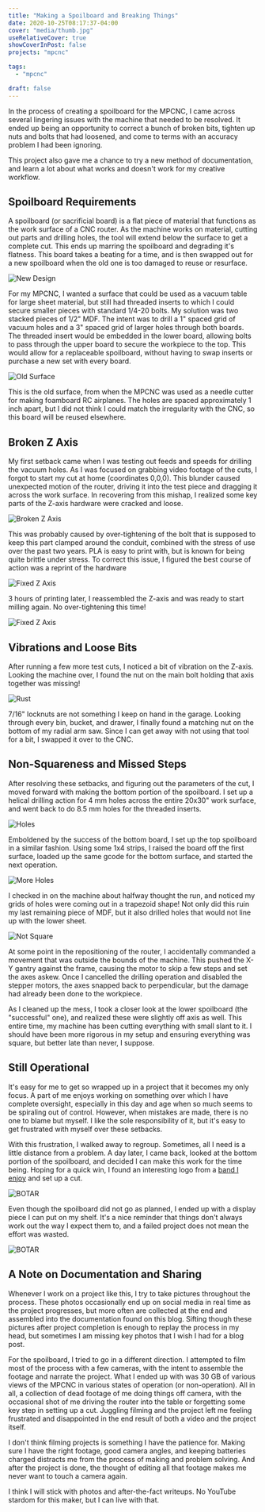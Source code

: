 ```yaml
---
title: "Making a Spoilboard and Breaking Things"
date: 2020-10-25T08:17:37-04:00
cover: "media/thumb.jpg"
useRelativeCover: true
showCoverInPost: false
projects: "mpcnc"

tags:
  - "mpcnc"

draft: false
---
```


In the process of creating a spoilboard for the MPCNC, I came across several lingering issues with the machine that needed to be resolved. It ended up being an opportunity to correct a bunch of broken bits, tighten up nuts and bolts that had loosened, and come to terms with an accuracy problem I had been ignoring.

This project also gave me a chance to try a new method of documentation, and learn a lot about what works and doesn't work for my creative workflow.

## Spoilboard Requirements
A spoilboard (or sacrificial board) is a flat piece of material that functions as the work surface of a CNC router. As the machine works on material, cutting out parts and drilling holes, the tool will extend below the surface to get a complete cut. This ends up marring the spoilboard and degrading it's flatness. This board takes a beating for a time, and is then swapped out for a new spoilboard when the old one is too damaged to reuse or resurface.

![New Design](media/drawing.jpg)

For my MPCNC, I wanted a surface that could be used as a vacuum table for large sheet material, but still had threaded inserts to which I could secure smaller pieces with standard 1/4-20 bolts. My solution was two stacked pieces of 1/2" MDF. The intent was to drill a 1" spaced grid of vacuum holes and a 3" spaced grid of larger holes through both boards. The threaded insert would be embedded in the lower board, allowing bolts to pass through the upper board to secure the workpiece to the top. This would allow for a replaceable spoilboard, without having to swap inserts or purchase a new set with every board.

![Old Surface](media/10ms01.jpg)

This is the old surface, from when the MPCNC was used as a needle cutter for making foamboard RC airplanes. The holes are spaced approximately 1 inch apart, but I did not think I could match the irregularity with the CNC, so this board will be reused elsewhere.

## Broken Z Axis
My first setback came when I was testing out feeds and speeds for drilling the vacuum holes. As I was focused on grabbing video footage of the cuts, I forgot to start my cut at home (coordinates 0,0,0). This blunder caused unexpected motion of the router, driving it into the test piece and dragging it across the work surface. In recovering from this mishap, I realized some key parts of the Z-axis hardware were cracked and loose.

![Broken Z Axis](media/10ms11.jpg)

This was probably caused by over-tightening of the bolt that is supposed to keep this part clamped around the conduit, combined with the stress of use over the past two years. PLA is easy to print with, but is known for being quite brittle under stress. To correct this issue, I figured the best course of action was a reprint of the hardware

![Fixed Z Axis](media/10ms12.jpg)

3 hours of printing later, I reassembled the Z-axis and was ready to start milling again. No over-tightening this time!

![Fixed Z Axis](media/10ms13.jpg)

## Vibrations and Loose Bits
After running a few more test cuts, I noticed a bit of vibration on the Z-axis. Looking the machine over, I found the nut on the main bolt holding that axis together was missing!

![Rust](media/10ms14.jpg)

7/16" locknuts are not something I keep on hand in the garage. Looking through every bin, bucket, and drawer, I finally found a matching nut on the bottom of my radial arm saw. Since I can get away with not using that tool for a bit, I swapped it over to the CNC.

## Non-Squareness and Missed Steps

After resolving these setbacks, and figuring out the parameters of the cut, I moved forward with making the bottom portion of the spoilboard. I set up a helical drilling action for 4 mm holes across the entire 20x30" work surface, and went back to do 8.5 mm holes for the threaded inserts.

![Holes](media/10ms02.jpg)

Emboldened by the success of the bottom board, I set up the top spoilboard in a similar fashion. Using some 1x4 strips, I raised the board off the first surface, loaded up the same gcode for the bottom surface, and started the next operation.

![More Holes](media/10ms03.jpg)

I checked in on the machine about halfway thought the run, and noticed my grids of holes were coming out in a trapezoid shape! Not only did this ruin my last remaining piece of MDF, but it also drilled holes that would not line up with the lower sheet.

![Not Square](media/10ms04.jpg)

At some point in the repositioning of the router, I accidentally commanded a movement that was outside the bounds of the machine. This pushed the X-Y gantry against the frame, causing the motor to skip a few steps and set the axes askew. Once I cancelled the drilling operation and disabled the stepper motors, the axes snapped back to perpendicular, but the damage had already been done to the workpiece.

As I cleaned up the mess, I took a closer look at the lower spoilboard (the "successful" one), and realized these were slightly off axis as well. This entire time, my machine has been cutting everything with small slant to it. I should have been more rigorous in my setup and ensuring everything was square, but better late than never, I suppose.

## Still Operational

It's easy for me to get so wrapped up in a project that it becomes my only focus. A part of me enjoys working on something over which I have complete oversight, especially in this day and age when so much seems to be spiraling out of control. However, when mistakes are made, there is no one to blame but myself. I like the sole responsibility of it, but it's easy to get frustrated with myself over these setbacks.

With this frustration, I walked away to regroup. Sometimes, all I need is a little distance from a problem. A day later, I came back, looked at the bottom portion of the spoilboard, and decided I can make this work for the time being. Hoping for a quick win, I found an interesting logo from a [band I enjoy](https://www.youtube.com/watch?v=aPefIzoSn-A) and set up a cut.

![BOTAR](media/10ms07.jpg)

Even though the spoilboard did not go as planned, I ended up with a display piece I can put on my shelf. It's a nice reminder that things don't always work out the way I expect them to, and a failed project does not mean the effort was wasted.

![BOTAR](media/10ms15.jpg)


## A Note on Documentation and Sharing
Whenever I work on a project like this, I try to take pictures throughout the process. These photos occasionally end up on social media in real time as the project progresses, but more often are collected at the end and assembled into the documentation found on this blog. Sifting though these pictures after project completion is enough to replay the process in my head, but sometimes I am missing key photos that I wish I had for a blog post.

For the spoilboard, I tried to go in a different direction. I attempted to film most of the process with a few cameras, with the intent to assemble the footage and narrate the project. What I ended up with was 30 GB of various views of the MPCNC in various states of operation (or non-operation). All in all, a collection of dead footage of me doing things off camera, with the occasional shot of me driving the router into the table or forgetting some key step in setting up a cut. Juggling filming and the project left me feeling frustrated and disappointed in the end result of both a video and the project itself.

I don't think filming projects is something I have the patience for. Making sure I have the right footage, good camera angles, and keeping batteries charged distracts me from the process of making and problem solving. And after the project is done, the thought of editing all that footage makes me never want to touch a camera again.

I think I will stick with photos and after-the-fact writeups. No YouTube stardom for this maker, but I can live with that.